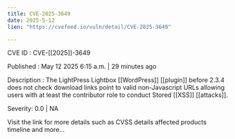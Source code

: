 ```yaml
---
title: CVE-2025-3649
date: 2025-5-12
lien: "https://cvefeed.io/vuln/detail/CVE-2025-3649"

---
```


CVE ID : CVE-[[2025]]-3649

Published :  May 12
2025
6:15 a.m. | 29 minutes ago

Description : The LightPress Lightbox [[WordPress]] [[plugin]] before 2.3.4 does not check download links point to valid
non-Javascript URLs
allowing users with at least the contributor role to conduct Stored [[XSS]] [[attacks]].

Severity: 0.0 | NA

Visit the link for more details
such as CVSS details
affected products
timeline
and more...
